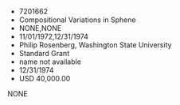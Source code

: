 * 7201662
* Compositional Variations in Sphene
* NONE,NONE
* 11/01/1972,12/31/1974
* Philip Rosenberg, Washington State University
* Standard Grant
* name not available
* 12/31/1974
* USD 40,000.00

NONE